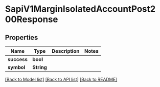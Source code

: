 # SapiV1MarginIsolatedAccountPost200Response

## Properties

Name | Type | Description | Notes
------------ | ------------- | ------------- | -------------
**success** | **bool** |  | 
**symbol** | **String** |  | 

[[Back to Model list]](../README.md#documentation-for-models) [[Back to API list]](../README.md#documentation-for-api-endpoints) [[Back to README]](../README.md)


